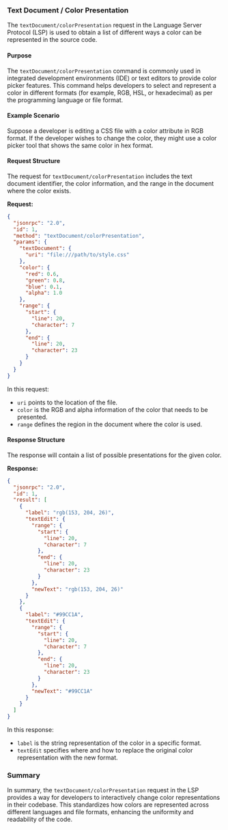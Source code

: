 ### Text Document / Color Presentation

The `textDocument/colorPresentation` request in the Language Server Protocol (LSP) is used to obtain a list of different ways a color can be represented in the source code.

#### Purpose

The `textDocument/colorPresentation` command is commonly used in integrated development environments (IDE) or text editors to provide color picker features. This command helps developers to select and represent a color in different formats (for example, RGB, HSL, or hexadecimal) as per the programming language or file format.

#### Example Scenario

Suppose a developer is editing a CSS file with a color attribute in RGB format. If the developer wishes to change the color, they might use a color picker tool that shows the same color in hex format.

#### Request Structure

The request for `textDocument/colorPresentation` includes the text document identifier, the color information, and the range in the document where the color exists.

**Request:**

```json
{
  "jsonrpc": "2.0",
  "id": 1,
  "method": "textDocument/colorPresentation",
  "params": {
    "textDocument": {
      "uri": "file:///path/to/style.css"
    },
    "color": {
      "red": 0.6,
      "green": 0.8,
      "blue": 0.1,
      "alpha": 1.0
    },
    "range": {
      "start": {
        "line": 20,
        "character": 7
      },
      "end": {
        "line": 20,
        "character": 23
      }
    }
  }
}
```

In this request:
- `uri` points to the location of the file.
- `color` is the RGB and alpha information of the color that needs to be presented.
- `range` defines the region in the document where the color is used.

#### Response Structure

The response will contain a list of possible presentations for the given color.

**Response:**

```json
{
  "jsonrpc": "2.0",
  "id": 1,
  "result": [
    {
      "label": "rgb(153, 204, 26)",
      "textEdit": {
        "range": {
          "start": {
            "line": 20,
            "character": 7
          },
          "end": {
            "line": 20,
            "character": 23
          }
        },
        "newText": "rgb(153, 204, 26)"
      }
    },
    {
      "label": "#99CC1A",
      "textEdit": {
        "range": {
          "start": {
            "line": 20,
            "character": 7
          },
          "end": {
            "line": 20,
            "character": 23
          }
        },
        "newText": "#99CC1A"
      }
    }
  ]
}
```

In this response:
- `label` is the string representation of the color in a specific format.
- `textEdit` specifies where and how to replace the original color representation with the new format.

### Summary

In summary, the `textDocument/colorPresentation` request in the LSP provides a way for developers to interactively change color representations in their codebase. This standardizes how colors are represented across different languages and file formats, enhancing the uniformity and readability of the code.